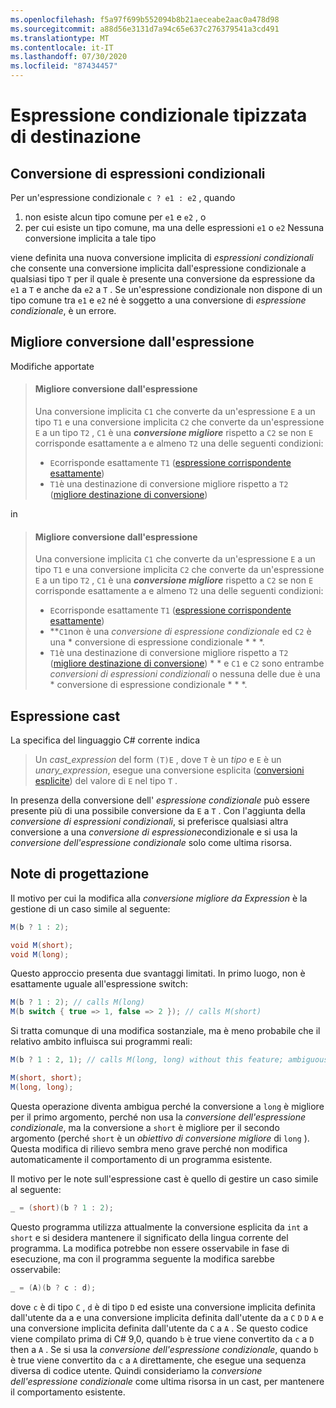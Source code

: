 ```yaml
---
ms.openlocfilehash: f5a97f699b552094b8b21aeceabe2aac0a478d98
ms.sourcegitcommit: a88d56e3131d7a94c65e637c276379541a3cd491
ms.translationtype: MT
ms.contentlocale: it-IT
ms.lasthandoff: 07/30/2020
ms.locfileid: "87434457"
---
```

# <a name="target-typed-conditional-expression"></a>Espressione condizionale tipizzata di destinazione

## <a name="conditional-expression-conversion"></a>Conversione di espressioni condizionali

Per un'espressione condizionale `c ? e1 : e2` , quando

1. non esiste alcun tipo comune per `e1` e `e2` , o
2. per cui esiste un tipo comune, ma una delle espressioni `e1` o `e2` Nessuna conversione implicita a tale tipo

viene definita una nuova conversione implicita di *espressioni condizionali* che consente una conversione implicita dall'espressione condizionale a qualsiasi tipo `T` per il quale è presente una conversione da espressione da `e1` a `T` e anche da `e2` a `T` .  Se un'espressione condizionale non dispone di un tipo comune tra `e1` e `e2` né è soggetto a una conversione di *espressione condizionale*, è un errore.

## <a name="better-conversion-from-expression"></a>Migliore conversione dall'espressione

Modifiche apportate

> #### <a name="better-conversion-from-expression"></a>Migliore conversione dall'espressione
> 
> Una conversione implicita `C1` che converte da un'espressione `E` a un tipo `T1` e una conversione implicita `C2` che converte da un'espressione `E` a un tipo `T2` , `C1` è una ***conversione migliore*** rispetto a `C2` se non `E` corrisponde esattamente a e almeno `T2` una delle seguenti condizioni:
> 
> * `E`corrisponde esattamente `T1` ([espressione corrispondente esattamente](../../spec/expressions.md#exactly-matching-expression))
> * `T1`è una destinazione di conversione migliore rispetto a `T2` ([migliore destinazione di conversione](../../spec/expressions.md#better-conversion-target))

in

> #### <a name="better-conversion-from-expression"></a>Migliore conversione dall'espressione
> 
> Una conversione implicita `C1` che converte da un'espressione `E` a un tipo `T1` e una conversione implicita `C2` che converte da un'espressione `E` a un tipo `T2` , `C1` è una ***conversione migliore*** rispetto a `C2` se non `E` corrisponde esattamente a e almeno `T2` una delle seguenti condizioni:
> 
> * `E`corrisponde esattamente `T1` ([espressione corrispondente esattamente](../../spec/expressions.md#exactly-matching-expression))
> * **`C1`non è una *conversione di espressione condizionale* ed `C2` è una * conversione di espressione condizionale * * *.
> * `T1`è una destinazione di conversione migliore rispetto a `T2` ([migliore destinazione di conversione](../../spec/expressions.md#better-conversion-target)) * * e `C1` e `C2` sono entrambe *conversioni di espressioni condizionali* o nessuna delle due è una * conversione di espressione condizionale * * *.

## <a name="cast-expression"></a>Espressione cast

La specifica del linguaggio C# corrente indica

> Un *cast_expression* del form `(T)E` , dove `T` è un *tipo* e `E` è un *unary_expression*, esegue una conversione esplicita ([conversioni esplicite](../../spec/conversions.md#explicit-conversions)) del valore di `E` nel tipo `T` .

In presenza della conversione dell' *espressione condizionale* può essere presente più di una possibile conversione da `E` a `T` . Con l'aggiunta della *conversione di espressioni condizionali*, si preferisce qualsiasi altra conversione a una *conversione di espressione*condizionale e si usa la *conversione dell'espressione condizionale* solo come ultima risorsa.

## <a name="design-notes"></a>Note di progettazione

Il motivo per cui la modifica alla *conversione migliore da Expression* è la gestione di un caso simile al seguente:

```csharp
M(b ? 1 : 2);

void M(short);
void M(long);
```

Questo approccio presenta due svantaggi limitati.  In primo luogo, non è esattamente uguale all'espressione switch:

```csharp
M(b ? 1 : 2); // calls M(long)
M(b switch { true => 1, false => 2 }); // calls M(short)
```

Si tratta comunque di una modifica sostanziale, ma è meno probabile che il relativo ambito influisca sui programmi reali:

```csharp
M(b ? 1 : 2, 1); // calls M(long, long) without this feature; ambiguous with this feature.

M(short, short);
M(long, long);
```

Questa operazione diventa ambigua perché la conversione a `long` è migliore per il primo argomento, perché non usa la *conversione dell'espressione condizionale*, ma la conversione a `short` è migliore per il secondo argomento (perché `short` è un *obiettivo di conversione migliore* di `long` ). Questa modifica di rilievo sembra meno grave perché non modifica automaticamente il comportamento di un programma esistente.

Il motivo per le note sull'espressione cast è quello di gestire un caso simile al seguente:

```csharp
_ = (short)(b ? 1 : 2);
```

Questo programma utilizza attualmente la conversione esplicita da `int` a `short` e si desidera mantenere il significato della lingua corrente del programma.  La modifica potrebbe non essere osservabile in fase di esecuzione, ma con il programma seguente la modifica sarebbe osservabile:

```csharp
_ = (A)(b ? c : d);
```

dove `c` è di tipo `C` , `d` è di tipo `D` ed esiste una conversione implicita definita dall'utente da a e una conversione implicita definita dall'utente da a `C` `D` `D` `A` e una conversione implicita definita dall'utente da `C` a `A` . Se questo codice viene compilato prima di C# 9,0, quando `b` è true viene convertito da `c` a `D` then a `A` . Se si usa la *conversione dell'espressione condizionale*, quando `b` è true viene convertito da `c` a `A` direttamente, che esegue una sequenza diversa di codice utente. Quindi consideriamo la *conversione dell'espressione condizionale* come ultima risorsa in un cast, per mantenere il comportamento esistente.
